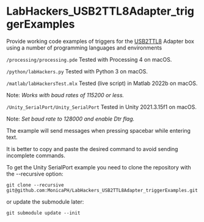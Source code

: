 # LabHackers_USB2TTL8Adapter_triggerExamples
Provide working code examples of triggers for the [USB2TTL8] Adapter box using a number of programming languages and environments

`/processing/processing.pde`
Tested with Processing 4 on macOS.

`/python/labHackers.py`
Tested with Python 3 on macOS.

[USB2TTL8]:https://www.labhackers.com/usb2ttl8.html

`/matlab/labHackersTest.mlx`
Tested (live script) in Matlab 2022b on macOS.

Note: *Works with baud rates of 115200 or less.*

`/Unity_SerialPort/Unity_SerialPort`
Tested in Unity 2021.3.15f1 on macOS.

Note: *Set baud rate to 128000 and enable Dtr flag.*

The example will send messages when pressing spacebar while entering text.

It is better to copy and paste the desired command to avoid sending incomplete commands.


To get the Unity SerialPort example you need to clone the repository with the --recursive option:
```
git clone --recursive git@github.com:MonicaPH/LabHackers_USB2TTL8Adapter_triggerExamples.git
```
or update the submodule later:
```
git submodule update --init
```
